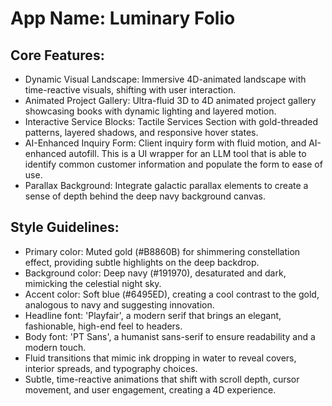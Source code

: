 # **App Name**: Luminary Folio

## Core Features:

- Dynamic Visual Landscape: Immersive 4D-animated landscape with time-reactive visuals, shifting with user interaction.
- Animated Project Gallery: Ultra-fluid 3D to 4D animated project gallery showcasing books with dynamic lighting and layered motion.
- Interactive Service Blocks: Tactile Services Section with gold-threaded patterns, layered shadows, and responsive hover states.
- AI-Enhanced Inquiry Form: Client inquiry form with fluid motion, and AI-enhanced autofill. This is a UI wrapper for an LLM tool that is able to identify common customer information and populate the form to ease of use.
- Parallax Background: Integrate galactic parallax elements to create a sense of depth behind the deep navy background canvas.

## Style Guidelines:

- Primary color: Muted gold (#B8860B) for shimmering constellation effect, providing subtle highlights on the deep backdrop.
- Background color: Deep navy (#191970), desaturated and dark, mimicking the celestial night sky.
- Accent color: Soft blue (#6495ED), creating a cool contrast to the gold, analogous to navy and suggesting innovation.
- Headline font: 'Playfair', a modern serif that brings an elegant, fashionable, high-end feel to headers.
- Body font: 'PT Sans', a humanist sans-serif to ensure readability and a modern touch.
- Fluid transitions that mimic ink dropping in water to reveal covers, interior spreads, and typography choices.
- Subtle, time-reactive animations that shift with scroll depth, cursor movement, and user engagement, creating a 4D experience.